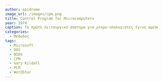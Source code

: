 ```yaml
---
author: epidrome
image_url: /images/cpm.png
title: Control Program for Microcomputers 
year: 1974 
caption: Το πρώτο λειτουργικό σύστημα για μίκρο-υπολογιστές έγινε αμέσως πολύ δημοφιλές γιατί επέτρεπε στους προγραμματιστές να αναπτύξουν τις εφαρμογές τους ανεξάρτητα από τις αρχιτεκτονικές λεπτομέρειες της συμβολικής γλώσσας μηχανής. Το CPM βασιζόταν σε ένα ξεχωριστό επίπεδο BIOS, ώστε να διαχωρήσει το σύστημα διαχείρισης αρχείων από τις λεπτομέρειες του συστήματος εισόδου και εξόδου.
categories:
  - Μέθοδος
tags:
  - Microsoft
  - DOS
  - BIOS
  - CPM
  - Gary Kildall
  - PLM
  - WordStar
---
```

